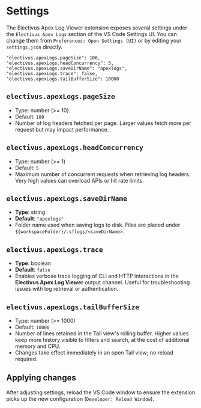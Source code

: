 # Settings

The Electivus Apex Log Viewer extension exposes several settings under the `Electivus Apex Logs` section of the VS Code Settings UI. You can change them from `Preferences: Open Settings (UI)` or by editing your `settings.json` directly.

```jsonc
"electivus.apexLogs.pageSize": 100,
"electivus.apexLogs.headConcurrency": 5,
"electivus.apexLogs.saveDirName": "apexlogs",
"electivus.apexLogs.trace": false,
"electivus.apexLogs.tailBufferSize": 10000
```

## `electivus.apexLogs.pageSize`

- Type: number (>= 10)
- Default: `100`
- Number of log headers fetched per page. Larger values fetch more per request but may impact performance.

## `electivus.apexLogs.headConcurrency`

- Type: number (>= 1)
- Default: `5`
- Maximum number of concurrent requests when retrieving log headers. Very high values can overload APIs or hit rate limits.

## `electivus.apexLogs.saveDirName`

- **Type**: string
- **Default**: `"apexlogs"`
- Folder name used when saving logs to disk. Files are placed under `${workspaceFolder}/.sflogs/<saveDirName>`.

## `electivus.apexLogs.trace`

- **Type**: boolean
- **Default**: `false`
- Enables verbose trace logging of CLI and HTTP interactions in the **Electivus Apex Log Viewer** output channel. Useful for troubleshooting issues with log retrieval or authentication.

## `electivus.apexLogs.tailBufferSize`

- Type: number (>= 1000)
- Default: `10000`
- Number of lines retained in the Tail view's rolling buffer. Higher values keep more history visible to filters and search, at the cost of additional memory and CPU.
- Changes take effect immediately in an open Tail view; no reload required.

## Applying changes

After adjusting settings, reload the VS Code window to ensure the extension picks up the new configuration (`Developer: Reload Window`).
